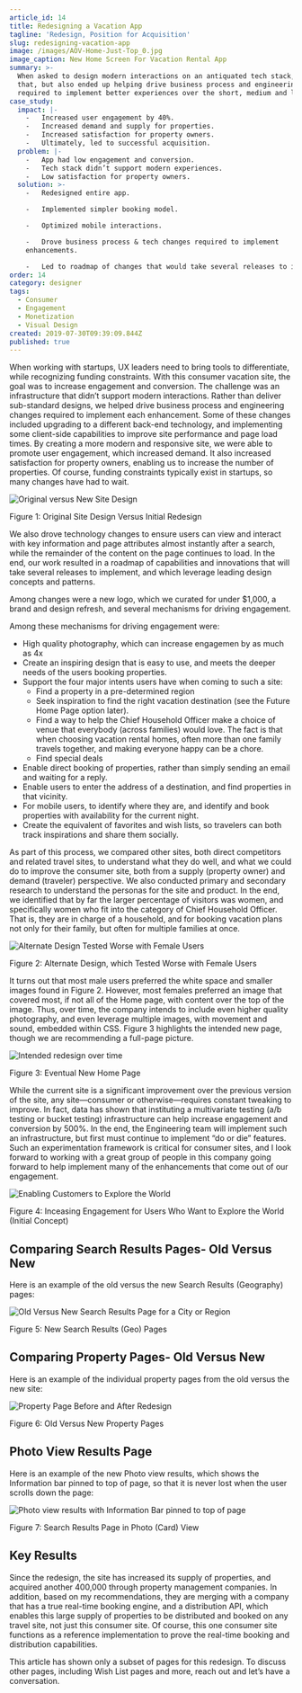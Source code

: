 ```yaml
---
article_id: 14
title: Redesigning a Vacation App
tagline: 'Redesign, Position for Acquisition'
slug: redesigning-vacation-app
image: /images/AOV-Home-Just-Top_0.jpg
image_caption: New Home Screen For Vacation Rental App
summary: >-
  When asked to design modern interactions on an antiquated tech stack, I did
  that, but also ended up helping drive business process and engineering changes
  required to implement better experiences over the short, medium and long term.
case_study:
  impact: |-
    -   Increased user engagement by 40%.
    -   Increased demand and supply for properties.
    -   Increased satisfaction for property owners.
    -   Ultimately, led to successful acquisition.
  problem: |-
    -   App had low engagement and conversion.
    -   Tech stack didn’t support modern experiences.
    -   Low satisfaction for property owners.
  solution: >-
    -   Redesigned entire app.

    -   Implemented simpler booking model.

    -   Optimized mobile interactions.

    -   Drove business process & tech changes required to implement
    enhancements.

    -   Led to roadmap of changes that would take several releases to implement.
order: 14
category: designer
tags:
  - Consumer
  - Engagement
  - Monetization
  - Visual Design
created: 2019-07-30T09:39:09.844Z
published: true
---
```

When working with startups, UX leaders need to bring tools to differentiate, while recognizing funding constraints. With this consumer vacation site, the goal was to increase engagement and conversion. The challenge was an infrastructure that didn’t support modern interactions. Rather than deliver sub-standard designs, we helped drive business process and engineering changes required to implement each enhancement. Some of these changes included upgrading to a different back-end technology, and implementing some client-side capabilities to improve site performance and page load times. By creating a more modern and responsive site, we were able to promote user engagement, which increased demand. It also increased satisfaction for property owners, enabling us to increase the number of properties. Of course, funding constraints typically exist in startups, so many changes have had to wait.

![Original versus New Site Design](/images/AOV-Old-n-New.png)

Figure 1: Original Site Design Versus Initial Redesign

We also drove technology changes to ensure users can view and interact with key information and page attributes almost instantly after a search, while the remainder of the content on the page continues to load. In the end, our work resulted in a roadmap of capabilities and innovations that will take several releases to implement, and which leverage leading design concepts and patterns.

Among changes were a new logo, which we curated for under $1,000, a brand and design refresh, and several mechanisms for driving engagement.

Among these mechanisms for driving engagement were:

-   High quality photography, which can increase engagemen by as much as 4x
-   Create an inspiring design that is easy to use, and meets the deeper needs of the users booking properties.
-   Support the four major intents users have when coming to such a site:
    -   Find a property in a pre-determined region
    -   Seek inspiration to find the right vacation destination (see the Future Home Page option later).
    -   Find a way to help the Chief Household Officer make a choice of venue that everybody (across families) would love. The fact is that when choosing vacation rental homes, often more than one family travels together, and making everyone happy can be a chore.
    -   Find special deals
-   Enable direct booking of properties, rather than simply sending an email and waiting for a reply.
-   Enable users to enter the address of a destination, and find properties in that vicinity.
-   For mobile users, to identify where they are, and identify and book properties with availability for the current night.
-   Create the equivalent of favorites and wish lists, so travelers can both track inspirations and share them socially.

As part of this process, we compared other sites, both direct competitors and related travel sites, to understand what they do well, and what we could do to improve the consumer site, both from a supply (property owner) and demand (traveler) perspective. We also conducted primary and secondary research to understand the personas for the site and product. In the end, we identified that by far the larger percentage of visitors was women, and specifically women who fit into the category of Chief Household Officer. That is, they are in charge of a household, and for booking vacation plans not only for their family, but often for multiple families at once.

![Alternate Design Tested Worse with Female Users](/images/AOV-Alternate.png)

Figure 2: Alternate Design, which Tested Worse with Female Users

It turns out that most male users preferred the white space and smaller images found in Figure 2. However, most females preferred an image that covered most, if not all of the Home page, with content over the top of the image. Thus, over time, the company intends to include even higher quality photography, and even leverage multiple images, with movement and sound, embedded within CSS. Figure 3 highlights the intended new page, though we are recommending a full-page picture.

![Intended redesign over time](/images/AOV-Home-Just-Top.png)

Figure 3: Eventual New Home Page

While the current site is a significant improvement over the previous version of the site, any site—consumer or otherwise—requires constant tweaking to improve. In fact, data has shown that instituting a multivariate testing (a/b testing or bucket testing) infrastructure can help increase engagement and conversion by 500%. In the end, the Engineering team will implement such an infrastructure, but first must continue to implement “do or die” features. Such an experimentation framework is critical for consumer sites, and I look forward to working with a great group of people in this company going forward to help implement many of the enhancements that come out of our engagement.

![Enabling Customers to Explore the World](/images/Explore_page_1.jpg)

Figure 4: Inceasing Engagement for Users Who Want to Explore the World (Initial Concept)

Comparing Search Results Pages- Old Versus New
----------------------------------------------

Here is an example of the old versus the new Search Results (Geography) pages:

![Old Versus New Search Results Page for a City or Region](/images/AOV-Geo-Page-old-n-new.png)

Figure 5: New Search Results (Geo) Pages

Comparing Property Pages- Old Versus New
----------------------------------------

Here is an example of the individual property pages from the old versus the new site:

![Property Page Before and After Redesign](/images/AOV-Old-n-new-Property-Page.png)

Figure 6: Old Versus New Property Pages

Photo View Results Page
-----------------------

Here is an example of the new Photo view results, which shows the Information bar pinned to top of page, so that it is never lost when the user scrolls down the page:

![Photo view results with Information Bar pinned to top of page](/images/Photo-View-Results.jpg)

Figure 7: Search Results Page in Photo (Card) View

Key Results
-----------

Since the redesign, the site has increased its supply of properties, and acquired another 400,000 through property management companies. In addition, based on my recommendations, they are merging with a company that has a true real-time booking engine, and a distribution API, which enables this large supply of properties to be distributed and booked on any travel site, not just this consumer site. Of course, this one consumer site functions as a reference implementation to prove the real-time booking and distribution capabilities.

This article has shown only a subset of pages for this redesign. To discuss other pages, including Wish List pages and more, reach out and let’s have a conversation.
